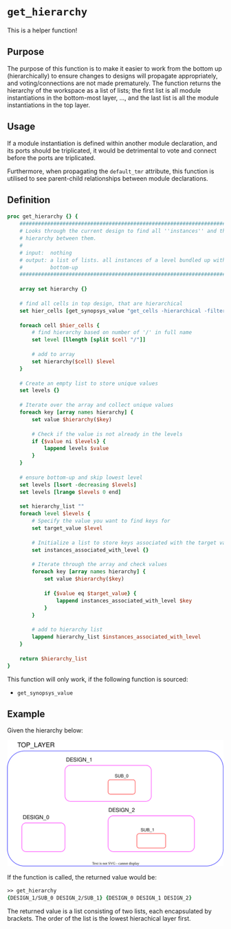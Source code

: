 [get_hierarchy_figure]: ..\figures\helper_functions\get_hierarchy.drawio.svg

# ```get_hierarchy```

This is a helper function!

## Purpose

The purpose of this function is to make it easier to work from the bottom up (hierarchically) to ensure changes to designs will propagate appropriately, and voting/connections are not made prematurely. The function returns the hierarchy of the workspace as a list of lists; the first list is all module instantiations in the bottom-most layer, ..., and the last list is all the module instantiations in the top layer.

## Usage

If a module instantiation is defined within another module declaration, and its ports should be triplicated, it would be detrimental to vote and connect before the ports are triplicated.

Furthermore, when propagating the ```default_tmr``` attribute, this function is utilised to see parent-child relationships between module declarations.

## Definition

```tcl
proc get_hierarchy {} {
    #######################################################################
    # Looks through the current design to find all ''instances'' and the
    # hierarchy between them. 
    #
    # input:  nothing
    # output: a list of lists. all instances of a level bundled up with {}
    #         bottom-up
    #######################################################################

    array set hierarchy {}

    # find all cells in top design, that are hierarchical 
    set hier_cells [get_synopsys_value "get_cells -hierarchical -filter is_hierarchical==\"true\""]

    foreach cell $hier_cells {
        # find hierarchy based on number of '/' in full name
        set level [llength [split $cell "/"]]

        # add to array
        set hierarchy($cell) $level
    }

    # Create an empty list to store unique values
    set levels {}

    # Iterate over the array and collect unique values
    foreach key [array names hierarchy] {
        set value $hierarchy($key)
        
        # Check if the value is not already in the levels
        if {$value ni $levels} {
            lappend levels $value
        }
    }

    # ensure bottom-up and skip lowest level
    set levels [lsort -decreasing $levels]
    set levels [lrange $levels 0 end]
    
    set hierarchy_list ""
    foreach level $levels {
        # Specify the value you want to find keys for
        set target_value $level

        # Initialize a list to store keys associated with the target value
        set instances_associated_with_level {}

        # Iterate through the array and check values
        foreach key [array names hierarchy] {
            set value $hierarchy($key)
            
            if {$value eq $target_value} {
                lappend instances_associated_with_level $key
            }
        }

        # add to hierarchy list
        lappend hierarchy_list $instances_associated_with_level
    }

    return $hierarchy_list
}
```

This function will only work, if the following function is sourced:

* ```get_synopsys_value```

## Example

Given the hierarchy below:

![get_driven_pins used on example circuit. Red textcolor indicates the input to the function call, and blue indicates the return.][get_hierarchy_figure]

If the function is called, the returned value would be:

```tcl
>> get_hierarchy
{DESIGN_1/SUB_0 DESIGN_2/SUB_1} {DESIGN_0 DESIGN_1 DESIGN_2}
```

The returned value is a list consisting of two lists, each encapsulated by brackets. The order of the list is the lowest hierachical layer first.
